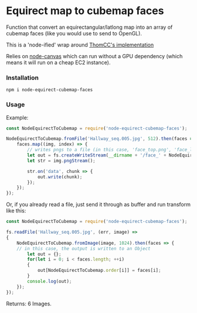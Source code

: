 # Equirect map to cubemap faces

Function that convert an equirectangular/latlong map into an array of cubemap faces (like you would use to send to OpenGL).

This is a 'node-ified' wrap around [ThomCC's implementation](https://github.com/thomcc/equirect-to-cubemap-faces)

Relies on [node-canvas](https://github.com/Automattic/node-canvas) which can run without a GPU dependency (which means it will run on a cheap EC2 instance).

### Installation ###

```
npm i node-equirect-cubemap-faces
```

### Usage ###

Example:

```js
const NodeEquirectToCubemap = require('node-equirect-cubemap-faces');

NodeEquirectToCubemap.fromFile('Hallway_seq.005.jpg', 512).then(faces => {
	faces.map((img, index) => {
		// writes pngs to a file (in this case, 'face_top.png', 'face_left.png', etc.)
		let out = fs.createWriteStream(__dirname + '/face_' + NodeEquirectToCubemap.order[index] + '.png');
		let str = img.pngStream();

		str.on('data', chunk => {
			out.write(chunk);
		});
	});
});
```

Or, if you already read a file, just send it through as buffer and run transform like this:

```js
const NodeEquirectToCubemap = require('node-equirect-cubemap-faces');

fs.readFile('Hallway_seq.005.jpg', (err, image) =>
{
	NodeEquirectToCubemap.fromImage(image, 1024).then(faces => {
	// in this case, the output is written to an Object
		let out = {};
		for(let i = 0; i < faces.length; ++i)
		{
			out[NodeEquirectToCubemap.order[i]] = faces[i];
		}
		console.log(out);
	});
});
```

Returns:
6 Images. 